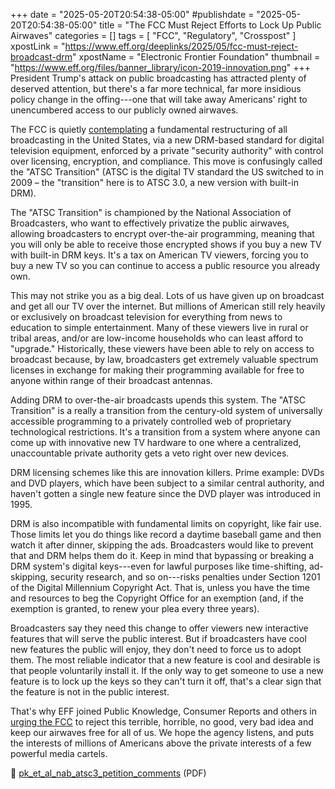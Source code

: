 +++
date = "2025-05-20T20:54:38-05:00"
#publishdate = "2025-05-20T20:54:38-05:00"
title = "The FCC Must Reject Efforts to Lock Up Public Airwaves"
categories = []
tags = [ "FCC", "Regulatory", "Crosspost" ]
xpostLink = "https://www.eff.org/deeplinks/2025/05/fcc-must-reject-broadcast-drm"
xpostName = "Electronic Frontier Foundation"
thumbnail = "https://www.eff.org/files/banner_library/icon-2019-innovation.png"
+++
President Trump's attack on public broadcasting has attracted
plenty of deserved attention, but there's a far more technical,
far more insidious policy change in the offing---one that will take
away Americans' right to unencumbered access to our publicly owned
airwaves.
<!--more-->

The FCC is quietly [contemplating] a fundamental restructuring of all
broadcasting in the United States, via a new DRM-based standard for
digital television equipment, enforced by a private "security
authority" with control over licensing, encryption, and compliance.
This move is confusingly called the "ATSC Transition" (ATSC is the
digital TV standard the US switched to in 2009 – the "transition"
here is to ATSC 3.0, a new version with built-in DRM).

The "ATSC Transition" is championed by the National Association of
Broadcasters, who want to effectively privatize the public airwaves,
allowing broadcasters to encrypt over-the-air programming, meaning that
you will only be able to receive those encrypted shows if you buy a new
TV with built-in DRM keys. It's a tax on American TV viewers, forcing
you to buy a new TV so you can continue to access a public resource you
already own.

This may not strike you as a big deal. Lots of us have given up on
broadcast and get all our TV over the internet. But millions of American
still rely heavily or exclusively on broadcast television for everything
from news to education to simple entertainment. Many of these viewers
live in rural or tribal areas, and/or are low-income households who
can least afford to "upgrade." Historically, these viewers have
been able to rely on access to broadcast because, by law, broadcasters
get extremely valuable spectrum licenses in exchange for making their
programming available for free to anyone within range of their broadcast
antennas.

Adding DRM to over-the-air broadcasts upends this system. The "ATSC
Transition" is a really a transition from the century-old system of
universally accessible programming to a privately controlled web of
proprietary technological restrictions. It's a transition from a
system where anyone can come up with innovative new TV hardware to one
where a centralized, unaccountable private authority gets a veto right
over new devices.

DRM licensing schemes like this are innovation killers. Prime example:
DVDs and DVD players, which have been subject to a similar central
authority, and haven't gotten a single new feature since the DVD
player was introduced in 1995.

DRM is also incompatible with fundamental limits on copyright, like
fair use. Those limits let you do things like record a daytime baseball
game and then watch it after dinner, skipping the ads. Broadcasters
would like to prevent that and DRM helps them do it. Keep in mind that
bypassing or breaking a DRM system's digital keys---even for lawful
purposes like time-shifting, ad-skipping, security research, and so
on---risks penalties under Section 1201 of the Digital Millennium
Copyright Act. That is, unless you have the time and resources to beg
the Copyright Office for an exemption (and, if the exemption is granted,
to renew your plea every three years).

Broadcasters say they need this change to offer viewers new interactive
features that will serve the public interest. But if broadcasters have
cool new features the public will enjoy, they don't need to force us
to adopt them. The most reliable indicator that a new feature is cool
and desirable is that people voluntarily install it. If the only way to
get someone to use a new feature is to lock up the keys so they can't
turn it off, that's a clear sign that the feature is not in the public
interest.

That's why EFF joined Public Knowledge, Consumer Reports and others
in [urging the FCC][urging] to reject this terrible, horrible, no good, very
bad idea and keep our airwaves free for all of us. We hope the agency
listens, and puts the interests of millions of Americans above the
private interests of a few powerful media cartels.

:link: [pk_et_al_nab_atsc3_petition_comments][urging] (PDF)

[contemplating]: https://docs.fcc.gov/public/attachments/DA-25-314A1.pdf
[urging]: https://www.eff.org/files/2025/05/07/pk_et_al_nab_atsc3_petition_comments.pdf
